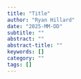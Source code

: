 ```yaml
---
title: "Title"
author: "Ryan Hillard"
date: "2025-MM-DD"
subtitle: ""
abstract: ""
abstract-title: ""
keywords: []
category: ""
tags: []
---
```


